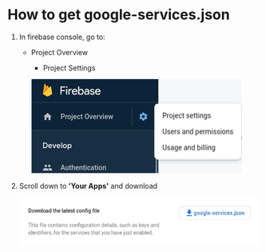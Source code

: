 # How to get google-services.json

1. In firebase console, go to: 
    - Project Overview
        - Project Settings

        ![Path](../assets/images/projectOverview.jpg)

2. Scroll down to **'Your Apps'** and download

      ![Download](../assets/images/googleServices.jpg)

      